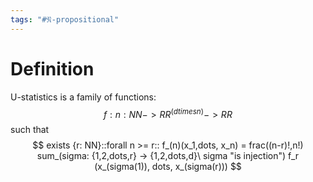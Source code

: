 ```yaml
---
tags: "#𝔑-propositional"
---
```

# Definition

U-statistics is a family of functions: 
$$
f: {n:NN} -> RR^(d times n) -> RR
$$
such that
$$
exists {r: NN}::forall n >= r:: f_(n)(x_1,dots, x_n) = frac((n-r)!,n!) sum_(sigma: {1,2,dots,r} -> {1,2,dots,d}\ sigma "is injection") f_r (x_(sigma(1)), dots, x_(sigma(r)))
$$
